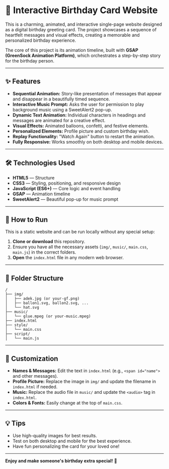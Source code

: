 # 🎂 Interactive Birthday Card Website

This is a charming, animated, and interactive single-page website designed as a digital birthday greeting card. The project showcases a sequence of heartfelt messages and visual effects, creating a memorable and personalized birthday experience.

The core of this project is its animation timeline, built with **GSAP (GreenSock Animation Platform)**, which orchestrates a step-by-step story for the birthday person.

---

## ✨ Features

- **Sequential Animation:** Story-like presentation of messages that appear and disappear in a beautifully timed sequence.
- **Interactive Music Prompt:** Asks the user for permission to play background music using a SweetAlert2 pop-up.
- **Dynamic Text Animation:** Individual characters in headings and messages are animated for a creative effect.
- **Visual Effects:** Animated balloons, confetti, and festive elements.
- **Personalized Elements:** Profile picture and custom birthday wish.
- **Replay Functionality:** "Watch Again" button to restart the animation.
- **Fully Responsive:** Works smoothly on both desktop and mobile devices.

---

## 🛠️ Technologies Used

- **HTML5** — Structure
- **CSS3** — Styling, positioning, and responsive design
- **JavaScript (ES6+)** — Core logic and event handling
- **GSAP** — Animation timeline
- **SweetAlert2** — Beautiful pop-up for music prompt

---

## 🚀 How to Run

This is a static website and can be run locally without any special setup:

1. **Clone or download** this repository.
2. Ensure you have all the necessary assets (`img/`, `music/`, `main.css`, `main.js`) in the correct folders.
3. **Open** the `index.html` file in any modern web browser.

---

## 📂 Folder Structure

```
/
├── img/
│   ├── adek.jpg (or your-gf.png)
│   ├── ballon1.svg, ballon2.svg, ...
│   └── hat.svg
├── music/
│   └── glue.mpeg (or your-music.mpeg)
├── index.html
├── style/
│   └── main.css
├── script/
│   └── main.js
```

---

## 🎨 Customization

- **Names & Messages:** Edit the text in `index.html` (e.g., `<span id="name">` and other messages).
- **Profile Picture:** Replace the image in `img/` and update the filename in `index.html` if needed.
- **Music:** Replace the audio file in `music/` and update the `<audio>` tag in `index.html`.
- **Colors & Fonts:** Easily change at the top of `main.css`.

---

## 💡 Tips
- Use high-quality images for best results.
- Test on both desktop and mobile for the best experience.
- Have fun personalizing the card for your loved one!

---

**Enjoy and make someone's birthday extra special!** 🥳